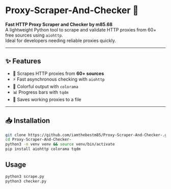 # Proxy-Scraper-And-Checker 🚀

**Fast HTTP Proxy Scraper and Checker by m85.68**  
A lightweight Python tool to scrape and validate HTTP proxies from 60+ free sources using `aiohttp`.  
Ideal for developers needing reliable proxies quickly.  

---

## ✨ Features
- 🔎 Scrapes HTTP proxies from **60+ sources**  
- ⚡ Fast asynchronous checking with `aiohttp`  
- 🎨 Colorful output with `colorama`  
- 📊 Progress bars with `tqdm`  
- 💾 Saves working proxies to a file  

---

## 📥 Installation

```bash
git clone https://github.com/iamthebestm85/Proxy-Scraper-And-Checker-.git
cd Proxy-Scraper-And-Checker- 
python3 -m venv venv && source venv/bin/activate 
pip install aiohttp colorama tqdm
```

## Usage 

```bash
python3 scrape.py
python3 checker.py
``` 

